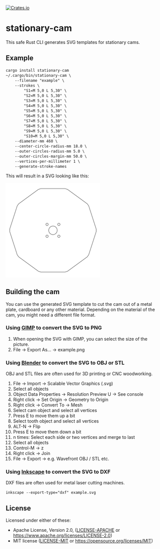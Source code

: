 [![Crates.io](https://img.shields.io/crates/v/stationary-cam.svg)](https://crates.io/crates/stationary-cam)

# stationary-cam

This safe Rust CLI generates SVG templates for stationary cams.

## Example

```
cargo install stationary-cam
~/.cargo/bin/stationary-cam \
    --filename "example" \
    --strokes \
        "S1=M 5,0 L 5,30" \
        "S2=M 5,0 L 5,30" \
        "S3=M 5,0 L 5,30" \
        "S4=M 5,0 L 5,30" \
        "S5=M 5,0 L 5,30" \
        "S6=M 5,0 L 5,30" \
        "S7=M 5,0 L 5,30" \
        "S8=M 5,0 L 5,30" \
        "S9=M 5,0 L 5,30" \
        "S10=M 5,0 L 5,30" \
    --diameter-mm 460 \
    --center-circle-radius-mm 18.0 \
    --outer-circles-radius-mm 5.0 \
    --outer-circles-margin-mm 50.0 \
    --vertices-per-millimeter 1 \
    --generate-stroke-names
```
This will result in a SVG looking like this:

![Result](example/example.png)

## Building the cam

You can use the generated SVG template to cut the cam out of a metal plate, cardboard or any other material. Depending on the material of the cam, you might need a different file format.

### Using [GIMP](https://gimp.org) to convert the SVG to PNG

1. When opening the SVG with GIMP, you can select the size of the picture.
1. File -> Export As... -> example.png

### Using [Blender](https://www.blender.org) to convert the SVG to OBJ or STL

OBJ and STL files are often used for 3D printing or CNC woodworking.

1. File -> Import -> Scalable Vector Graphics (.svg)
1. Select all objects
1. Object Data Properties -> Resolution Preview U -> See console
1. Right click -> Set Origin -> Geometry to Origin
1. Right click -> Convert To -> Mesh
1. Select cam object and select all vertices
1. Press E to move them up a bit
1. Select tooth object and select all vertices
1. ALT-N -> Flip
1. Press E to move them down a bit
1. n times: Select each side or two vertices and merge to last
1. Select all objects
1. Control-M -> z
1. Right click -> Join
1. File -> Export -> e.g. Wavefront OBJ / STL etc.

### Using [Inkscape](https://inkscape.org/) to convert the SVG to DXF

DXF files are often used for metal laser cutting machines.

```
inkscape --export-type="dxf" example.svg
```

## License

Licensed under either of these:

 * Apache License, Version 2.0, ([LICENSE-APACHE](LICENSE-APACHE) or
   https://www.apache.org/licenses/LICENSE-2.0)
 * MIT license ([LICENSE-MIT](LICENSE-MIT) or
   https://opensource.org/licenses/MIT)
